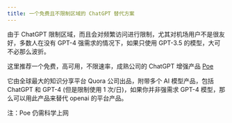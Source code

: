 ```yaml
---
title: 一个免费且不限制区域的 ChatGPT 替代方案
---
```


由于 ChatGPT 限制区域，而且会对频繁访问进行限制，尤其对机场用户不是很友好，多数人在没有 GPT-4 强需求的情况下，如果只使用 GPT-3.5 的模型，大可不必那么波折。

这里推荐一个免费，高可用，不限速率，成熟公司的 ChatGPT 增强产品 [Poe](https://poe.com/)

它由全球最大的知识分享平台 Quora 公司出品，附带多个 AI 模型产品，包括 ChatGPT 和 GPT-4 (但是限制使用 1 次/日)，如果你并非强需求 GPT-4 模型，那么可以用此产品来替代 openai 的平台产品。

注：Poe 仍需科学上网
